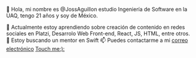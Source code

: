 
👋 Hola, mi nombre es @JossAguillon estudio Ingeniería de Software en la UAQ, tengo 21 años y soy de México.

🌱 Actualmente estoy aprendiendo sobre creación de contenido en redes sociales en Platzi, Desarrolo Web Front-end, React, JS, HTML, entre otros.
💞️ Estoy buscando un mentor en Swift
📫 Puedes contactarme a mi [correo electrónico](mailto:jocelyn_aguillon12@alumnos.uaq.mx)
<a href="mailto:jocelyn_aguillon12@alumnos.uaq.mx">
  <a href="https://www.instagram.com/jocelyn_aguillon/">Touch me:):</a>


<!---
JossAguillon/JossAguillon is a ✨ special ✨ repository because its `README.md` (this file) appears on your GitHub profile.
You can click the Preview link to take a look at your changes.
--->

